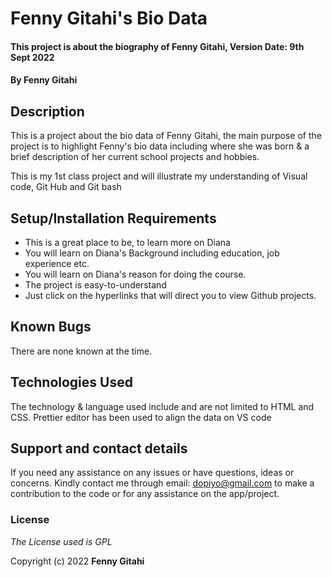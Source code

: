 # Fenny Gitahi's Bio Data

#### This project is about the biography of Fenny Gitahi, Version Date: 9th Sept 2022

#### By **Fenny Gitahi**

## Description

This is a project about the bio data of Fenny Gitahi, the main purpose of the project is to highlight Fenny's bio data including where she was born & a brief description of her current school projects and hobbies. 

This is my 1st class project and will illustrate my understanding of Visual code, Git Hub and Git bash

## Setup/Installation Requirements

- This is a great place to be, to learn more on Diana
- You will learn on Diana's Background including education, job experience etc.
- You will learn on Diana's reason for doing the course.
- The project is easy-to-understand
- Just click on the hyperlinks that will direct you to view Github projects.

## Known Bugs

There are none known at the time. 

## Technologies Used

The technology & language used include and are not limited to HTML and CSS. Prettier editor has been used to align the data on VS code

## Support and contact details

If you need any assistance on any issues or have questions, ideas or concerns. Kindly contact me through email: dopiyo@gmail.com to make a contribution to the code or for any assistance on the app/project.

### License

_The License used is GPL_

Copyright (c) 2022 **Fenny Gitahi**
